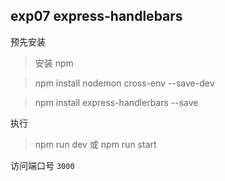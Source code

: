 ﻿
## exp07 express-handlebars

预先安装

> 	安装 npm 

> npm install nodemon cross-env --save-dev 

> npm install express-handlerbars --save 

执行

> npm run dev 或 npm run start

访问端口号 `3000`
